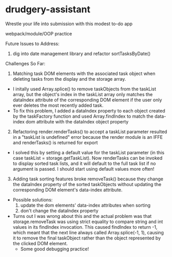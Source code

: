 # drudgery-assistant
Wrestle your life into submission with this modest to-do app

webpack/module/OOP practice

Future Issues to Address:

1) dig into date management library and refactor sortTasksByDate()


Challenges So Far:

1) Matching task DOM elements with the associated task object when deleting tasks from the display and the storage array.
  - I initally used Array.splice() to remove taskObjects from the taskList array, but the object's index in the taskList array only matches the dataIndex attribute of the corresponding DOM element if the user only ever deletes the most recently added task.
  - To fix this problem, I added a dataIndex property to each object created by the taskFactory function and used Array.findIndex to match the data-index dom attribute with the dataIndex object property

2) Refactoring render.renderTasks() to accept a taskList parameter resulted in a "taskList is undefined" error because the render module is an IFFE and renderTasks() is returned for export
  - I solved this by setting a default value for the taskList parameter (in this case taskList = storage.getTaskList). Now renderTasks can be invoked to display sorted task lists, and it will default to the full task list if no argument is passed. I should start using default values more often!

3) Adding task sorting features broke removeTask() because they change the dataIndex property of the sorted taskObjects without updating the corresponding DOM element's data-index attribute.
  - Possible solutions:
    1) update the dom elements' data-index attributes when sorting
    2) don't change the dataIndex property
  - Turns out I was wrong about this and the actual problem was that storage.removeTask was using strict equality to compare string and int values in its findIndex invocation. This caused findIndex to return -1, which meant that the next line always called Array.splice(-1, 1), causing it to remove the final taskObject rather than the object represented by the clicked DOM element.
    - Some good debugging practice!
